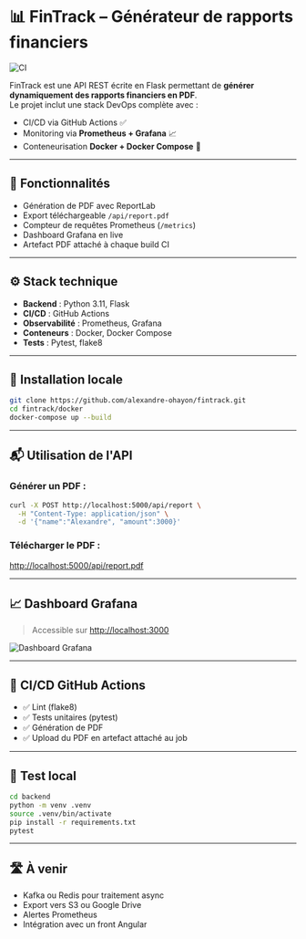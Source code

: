 # 📊 FinTrack – Générateur de rapports financiers

![CI](https://github.com/alexandre-ohayon/fintrack/actions/workflows/ci-cd.yml/badge.svg)

FinTrack est une API REST écrite en Flask permettant de **générer dynamiquement des rapports financiers en PDF**.  
Le projet inclut une stack DevOps complète avec :
- CI/CD via GitHub Actions ✅
- Monitoring via **Prometheus + Grafana** 📈
- Conteneurisation **Docker + Docker Compose** 🐳

---

## 🚀 Fonctionnalités

- Génération de PDF avec ReportLab
- Export téléchargeable `/api/report.pdf`
- Compteur de requêtes Prometheus (`/metrics`)
- Dashboard Grafana en live
- Artefact PDF attaché à chaque build CI

---

## ⚙️ Stack technique

- **Backend** : Python 3.11, Flask
- **CI/CD** : GitHub Actions
- **Observabilité** : Prometheus, Grafana
- **Conteneurs** : Docker, Docker Compose
- **Tests** : Pytest, flake8

---

## 🔧 Installation locale

```bash
git clone https://github.com/alexandre-ohayon/fintrack.git
cd fintrack/docker
docker-compose up --build
```
---

## 📬 Utilisation de l'API

### Générer un PDF :
```bash
curl -X POST http://localhost:5000/api/report \
  -H "Content-Type: application/json" \
  -d '{"name":"Alexandre", "amount":3000}'
```

### Télécharger le PDF :
[http://localhost:5000/api/report.pdf](http://localhost:5000/api/report.pdf)

---

## 📈 Dashboard Grafana

> Accessible sur [http://localhost:3000](http://localhost:3000)

![Dashboard Grafana](docs/grafana-preview.png)

---

## 🤖 CI/CD GitHub Actions

- ✅ Lint (flake8)  
- ✅ Tests unitaires (pytest)  
- ✅ Génération de PDF  
- ✅ Upload du PDF en artefact attaché au job  

---

## 🧪 Test local

```bash
cd backend
python -m venv .venv
source .venv/bin/activate
pip install -r requirements.txt
pytest
```
---

## 🛣️ À venir

- Kafka ou Redis pour traitement async  
- Export vers S3 ou Google Drive  
- Alertes Prometheus  
- Intégration avec un front Angular